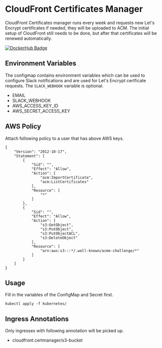 # CloudFront Certificates Manager

CloudFront Certificates manager runs every week and requests new Let's Encrypt certificates if needed, they will be uploaded to ACM. The initial setup of CloudFront still needs to be done, but after that certificates will be renewed automatically.

[![DockerHub Badge](https://dockeri.co/image/ceunenio/cloudfront-certmanager)](https://hub.docker.com/r/ceunenio/cloudfront-certmanager)

## Environment Variables
The configmap contains environment variables which can be used to configure Slack notifications and are used for Let's Encrypt certficate requests. The `SLACK_WEBHOOK` variable is optional.

* EMAIL
* SLACK_WEBHOOK
* AWS_ACCESS_KEY_ID
* AWS_SECRET_ACCESS_KEY

## AWS Policy
Attach following policy to a user that has above AWS keys.

```
{
    "Version": "2012-10-17",
    "Statement": [
        {
            "Sid": "",
            "Effect": "Allow",
            "Action": [
                "acm:ImportCertificate",
                "acm:ListCertificates"
            ],
            "Resource": [
                "*"
            ]
        },
        {
            "Sid": "",
            "Effect": "Allow",
            "Action": [
                "s3:GetObject",
                "s3:PutObject",
                "s3:PutObjectACL",
                "s3:DeleteObject"
            ],
            "Resource": [
                "arn:aws:s3:::*/.well-known/acme-challenge/*"
            ]
        }
    ]
}
```

## Usage
Fill in the variables of the ConfigMap and Secret first.

```
kubectl apply -f kubernetes/
```

## Ingress Annotations
Only ingresses with following annotation will be picked up.

* cloudfront.certmanager/s3-bucket